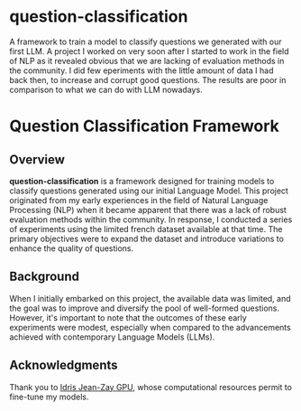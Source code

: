 # question-classification

A framework to train a model to classify questions we generated with our first LLM.
A project I worked on very soon after I started to work in the field of NLP as it revealed obvious that we are lacking of evaluation methods in the community. I did few eperiments with the little amount of data I had back then, to increase and corrupt good questions. The results are poor in comparison to what we can do with LLM nowadays.

# Question Classification Framework

## Overview

**question-classification** is a framework designed for training models to classify questions generated using our initial Language Model. This project originated from my early experiences in the field of Natural Language Processing (NLP) when it became apparent that there was a lack of robust evaluation methods within the community. In response, I conducted a series of experiments using the limited french dataset available at that time. The primary objectives were to expand the dataset and introduce variations to enhance the quality of questions.

## Background

When I initially embarked on this project, the available data was limited, and the goal was to improve and diversify the pool of well-formed questions. However, it's important to note that the outcomes of these early experiments were modest, especially when compared to the advancements achieved with contemporary Language Models (LLMs).

## Acknowledgments

Thank you to [Idris Jean-Zay GPU](http://www.idris.fr/jean-zay/), whose computational resources permit to fine-tune my models.
